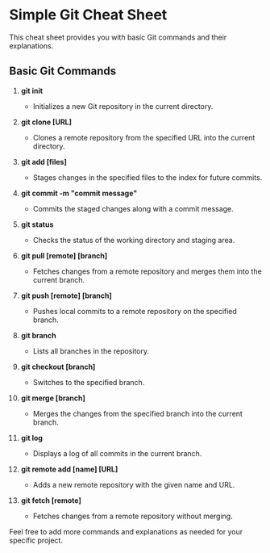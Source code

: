 # Simple Git Cheat Sheet

This cheat sheet provides you with basic Git commands and their explanations.

## Basic Git Commands

1. **git init**
   - Initializes a new Git repository in the current directory.

2. **git clone [URL]**
   - Clones a remote repository from the specified URL into the current directory.

3. **git add [files]**
   - Stages changes in the specified files to the index for future commits.

4. **git commit -m "commit message"**
   - Commits the staged changes along with a commit message.

5. **git status**
   - Checks the status of the working directory and staging area.

6. **git pull [remote] [branch]**
   - Fetches changes from a remote repository and merges them into the current branch.

7. **git push [remote] [branch]**
   - Pushes local commits to a remote repository on the specified branch.

8. **git branch**
   - Lists all branches in the repository.

9. **git checkout [branch]**
   - Switches to the specified branch.

10. **git merge [branch]**
    - Merges the changes from the specified branch into the current branch.

11. **git log**
    - Displays a log of all commits in the current branch.

12. **git remote add [name] [URL]**
    - Adds a new remote repository with the given name and URL.

13. **git fetch [remote]**
    - Fetches changes from a remote repository without merging.

Feel free to add more commands and explanations as needed for your specific project.